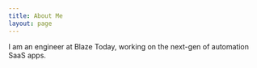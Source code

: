 ```yaml
---
title: About Me
layout: page
---
```


I am an engineer at Blaze Today, working on the next-gen of automation SaaS apps.
